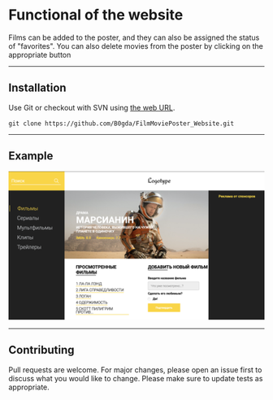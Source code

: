 # Functional of the website
Films can be added to the poster, and they can also be assigned the status of "favorites". You can also delete movies from the poster by clicking on the appropriate button


---
## Installation
Use Git or checkout with SVN using [the web URL](https://github.com/B0gda/FilmMoviePoster_Website).
```git
git clone https://github.com/B0gda/FilmMoviePoster_Website.git
```
---
## Example
![website example](https://github.com/B0gda/FilmMoviePoster_Website/blob/main/img/git/example.png)


---
## Contributing
Pull requests are welcome. For major changes, please open an issue first to discuss what you would like to change.
Please make sure to update tests as appropriate. 


